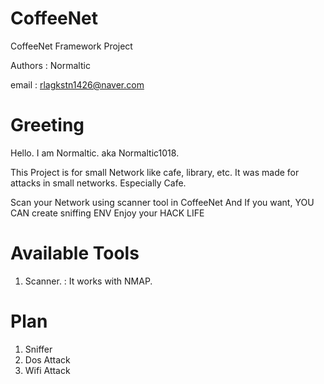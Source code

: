 # **CoffeeNet**
CoffeeNet Framework Project

Authors : Normaltic

email   : rlagkstn1426@naver.com


# **Greeting**
Hello.
I am Normaltic. aka Normaltic1018.

This Project is for small Network like cafe, library, etc.
It was made for attacks in small networks. Especially Cafe.

Scan your Network using scanner tool in CoffeeNet
And If you want, YOU CAN create sniffing ENV
Enjoy your HACK LIFE 

# **Available Tools**
1) Scanner.
: It works with NMAP.


# **Plan**
1) Sniffer
2) Dos Attack
3) Wifi Attack
